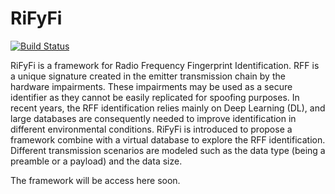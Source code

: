 # RiFyFi

[![Build Status](https://github.com/achilletIrisa/RiFyFi.jl/actions/workflows/CI.yml/badge.svg?branch=main)](https://github.com/achilletIrisa/RiFyFi.jl/actions/workflows/CI.yml?query=branch%3Amain)


RiFyFi is a framework for Radio Frequency Fingerprint Identification. RFF is a unique signature created in the emitter transmission chain by the hardware impairments. These impairments may be used as a secure identifier as they cannot be easily replicated for spoofing purposes. In recent years, the RFF identification relies mainly on Deep Learning (DL), and large databases are consequently needed to improve identification in different environmental conditions. RiFyFi is introduced to propose a framework combine with a virtual database to explore the RFF identification. Different transmission scenarios are modeled such as the data type (being a preamble or a payload) and the data size. 


The framework will be access here soon.

